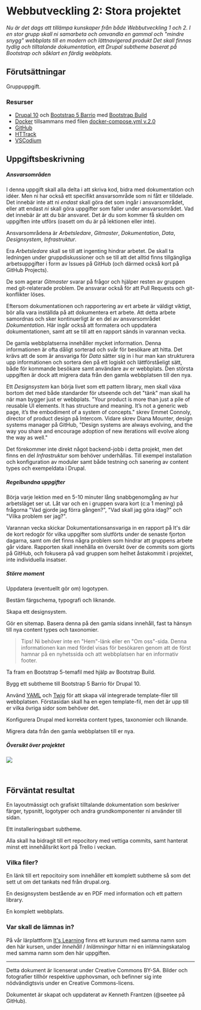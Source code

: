 # Webbutveckling 2: Stora projektet

*Nu är det dags att tillämpa kunskaper från både Webbutveckling 1 och 2. I en stor grupp skall ni samarbeta och omvandla en gammal och "mindre snygg" webbplats till en modern och lättnavigerad produkt Det skall finnas tydlig och tilltalande dokumentation, ett Drupal subtheme baserat på Bootstrap och såklart en färdig webbplats.*

## Förutsättningar

Gruppuppgift.

### Resurser

* [Drupal 10](https://www.drupal.org/) och [Bootstrap 5 Barrio](https://www.drupal.org/project/bootstrap_barrio) med [Bootstrap Build](https://bootstrap.build/)    
* [Docker](https://www.docker.com/) tillsammans med filen [docker-compose.yml v.2.0](https://github.com/seetee/docker/tree/version2.0/drupal)
* [GitHub](https://github.com/)
* [HTTrack](https://www.httrack.com/)
* [VSCodium](https://vscodium.com/)   

## Uppgiftsbeskrivning

##### Ansvarsområden

I denna uppgift skall alla delta i att skriva kod, bidra med dokumentation och idéer. Men ni har också ett specifikt ansvarsområde som ni fått er tilldelade. Det innebär inte att ni _endast_ skall göra det som ingår i ansvarsområdet, eller att endast _ni_ skall göra uppgifter som faller under ansvarsområdet. Vad det innebär är att du bär ansvaret. Det är du som kommer få skulden om uppgiften inte utförs (oasett om du är på lektionen eller inte).

Ansvarsområdena är _Arbetsledare_, _Gitmaster_, _Dokumentation_, _Data_, _Designsystem_, _Infrastruktur_.

Era _Arbetsledare_ skall se till att ingenting hindrar arbetet. De skall ta ledningen under gruppdiskussioner och se till att det alltid finns tillgängliga arbetsuppgifter i form av Issues på GitHub (och därmed också kort på GitHub Projects).

De som agerar _Gitmaster_ svarar på frågor och hjälper resten av gruppen med git-relaterade problem. De ansvarar också för att Pull Requests och git-konflikter löses.

Eftersom dokumentationen och rapportering av ert arbete är väldigt viktigt, bör alla vara inställda på att dokumentera ert arbete. Att detta arbete samordnas och sker kontinuerligt är en del av ansvarsområdet _Dokumentation_. Här ingår också att formatera och uppdatera dokumentationen, samt att se till att en rapport sänds in varannan vecka.

De gamla webbplatserna innehåller mycket information. Denna informationen är ofta dåligt sorterad och svår för besökare att hitta. Det krävs att de som är ansvariga för _Data_ sätter sig in i hur man kan strukturera upp informationen och sortera den på ett logiskt och lättförståeligt sätt, både för kommande besökare samt användare av er webbplats. Den största uppgiften är dock att migrera data från den gamla webbplatsen till den nya.

Ett _Designsystem_ kan börja livet som ett pattern library, men skall växa bortom det med både standarder för utseende och det "tänk" man skall ha när man bygger just er webbplats. "Your product is more than just a pile of reusable UI elements. It has structure and meaning. It’s not a generic web page, it’s the embodiment of a system of concepts." skrev Emmet Connoly, director of product design på Intercom. Vidare skrev Diana Mounter, design systems manager på GitHub, "Design systems are always evolving, and the way you share and encourage adoption of new iterations will evolve along the way as well."

Det förekommer inte direkt något backend-jobb i detta projekt, men det finns en del _Infrastruktur_ som behöver underhållas. Till exempel installation och konfiguration av moduler samt både testning och sanering av content types och exempeldata i Drupal.

##### Regelbundna uppgifter

Börja varje lektion med en 5-10 minuter lång snabbgenomgång av hur arbetsläget ser ut. Låt var och en i gruppen svara kort (c:a 1 mening) på frågorna "Vad gjorde jag förra gången?", "Vad skall jag göra idag?" och "Vilka problem ser jag?".

Varannan vecka skickar Dokumentationsansvariga in en rapport på It's där de kort redogör för vilka uppgifter som slutförts under de senaste fjorton dagarna, samt om det finns några problem som hindrar att gruppens arbete går vidare. Rapporten skall innehålla en översikt över de commits som gjorts på GitHub, och fokusera på vad gruppen som helhet åstakommit i projektet, inte individuella insatser.    

##### Större moment

Uppdatera (eventuellt gör om) logotypen.

Bestäm färgschema, typografi och liknande.

Skapa ett designsystem.

Gör en sitemap. Basera denna på den gamla sidans innehåll, fast ta hänsyn till nya content types och taxonomier.

> Tips! Ni behöver inte en "Hem"-länk eller en "Om oss"-sida. Denna informationen kan med fördel visas för besökaren genom att de först hamnar på en nyhetssida och att webbplatsen har en informativ footer.

Ta fram en Bootstrap 5-temafil med hjälp av Bootstrap Build.    

Bygg ett subtheme till Bootstrap 5 Barrio för Drupal 10.

Använd [YAML](https://en.wikipedia.org/wiki/YAML) och [Twig](https://en.wikipedia.org/wiki/Twig_(template_engine)) för att skapa väl integrerade template-filer till webbplatsen. Förstasidan skall ha en egen template-fil, men det är upp till er vilka övriga sidor som behöver det.

Konfigurera Drupal med korrekta content types, taxonomier och liknande.

Migrera data från den gamla webbplatsen till er nya.

##### Översikt över projektet

[![](https://mermaid.ink/img/pako:eNqNVNuK2zAQ_ZWpoW8OrO2kD35rm7YUGrqQQCnkZTYau6otyUhyd82yf7N_sj_W8foSxzGlevBF0jlz5sxIj8HJCArSIEft_VEDD4GePhur0AP85LHa7VbbbbeGD9L1a29_QDfnjcBmh7YgCybLuklHJy-NhltrflPRM_c_zqP1byAFJUty3mgKQUUhxDdxvLqJVvE6jESH-PbyrDSC1CBMUSvSHl9pL7FxCJh5Di8ScMkI7sNVltwAnEdNhqibVXwGDuK_SK_QMXE3zb-shB8LI80vE4Do_pJrO9XfLb3Xf16etWAzqA0C0QWhiIasXEt9P-R0TuZKgxiNYBdYASzHiS9ByQCS6zYOzHSjx27mu5W51Fg6KQj53bgJC87ST3q9e-lJYQWLnuGot4UPjn002nOK4JuK3BVkVNuCR7UHfDDaKHkFeMWsR0xyDtMmpmRuyUqdX0E2oykMeTevJTmZa9ewm6pvDYuZdAVU1mSynJG5mTfrnu6DMXwWLLtz-EWKZqB4Wv5B9C16ntJQyjuLtplBRm9a8GYm-qvOLDezrQtf9w29M6IuefticWQ0LU78P8WR8dTooQX-WRt57r4YcHJuDqSqkm8it6htPW30wc99RSTaHl-EbGZtHoSBIr7JpODr77FlOAa-rcMxSPmTj0txDI76iffVVXsnfhLSGxukGR8BCgOsvdk3-hSk7CkNm7YSc4uq3_X0F9figUU)](https://mermaid.live/edit#pako:eNqNVNuK2zAQ_ZWpoW8OrO2kD35rm7YUGrqQQCnkZTYau6otyUhyd82yf7N_sj_W8foSxzGlevBF0jlz5sxIj8HJCArSIEft_VEDD4GePhur0AP85LHa7VbbbbeGD9L1a29_QDfnjcBmh7YgCybLuklHJy-NhltrflPRM_c_zqP1byAFJUty3mgKQUUhxDdxvLqJVvE6jESH-PbyrDSC1CBMUSvSHl9pL7FxCJh5Di8ScMkI7sNVltwAnEdNhqibVXwGDuK_SK_QMXE3zb-shB8LI80vE4Do_pJrO9XfLb3Xf16etWAzqA0C0QWhiIasXEt9P-R0TuZKgxiNYBdYASzHiS9ByQCS6zYOzHSjx27mu5W51Fg6KQj53bgJC87ST3q9e-lJYQWLnuGot4UPjn002nOK4JuK3BVkVNuCR7UHfDDaKHkFeMWsR0xyDtMmpmRuyUqdX0E2oykMeTevJTmZa9ewm6pvDYuZdAVU1mSynJG5mTfrnu6DMXwWLLtz-EWKZqB4Wv5B9C16ntJQyjuLtplBRm9a8GYm-qvOLDezrQtf9w29M6IuefticWQ0LU78P8WR8dTooQX-WRt57r4YcHJuDqSqkm8it6htPW30wc99RSTaHl-EbGZtHoSBIr7JpODr77FlOAa-rcMxSPmTj0txDI76iffVVXsnfhLSGxukGR8BCgOsvdk3-hSk7CkNm7YSc4uq3_X0F9figUU)

<div style="page-break-after: always;">&nbsp;</div>

## Förväntat resultat

En layoutmässigt och grafiskt tilltalande dokumentation som beskriver färger, typsnitt, logotyper och andra grundkomponenter ni använder till sidan.

Ett installeringsbart subtheme.

Alla skall ha bidragit till ert repocitory med vettiga commits, samt hanterat minst ett innehållsrikt kort på Trello i veckan.

### Vilka filer?

En länk till ert repocitoiry som innehåller ett komplett subtheme så som det sett ut om det tankats ned från drupal.org.    

En designsystem bestående av en PDF med information och ett pattern library.     

En komplett webbplats.    

### Var skall de lämnas in?

På vår lärplattform [It's Learning](https://stenungsund.itslearning.com/) finns ett kursrum med samma namn som den här kursen, under *Innehåll* / *Inlämningar* hittar ni en inlämningskatalog med samma namn som den här uppgiften.

---    

Detta dokument är licenserat under Creative Commons BY-SA. Bilder och fotografier tillhör respektive upphovsman, och befinner sig inte nödvändigtsvis under en Creative Commons-licens.

Dokumentet är skapat och uppdaterat av Kenneth Frantzen (@seetee på GitHub).
